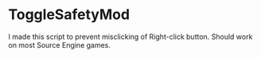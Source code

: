 # ToggleSafetyMod
I made this script to prevent misclicking of Right-click button. Should work on most Source Engine games.
